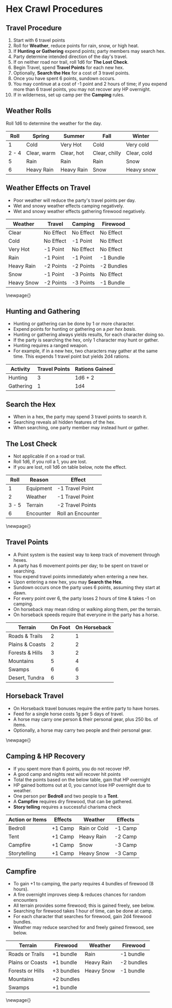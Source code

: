 # Hex Crawl Procedures

## Travel Procedure
1. Start with 6 travel points
2. Roll for **Weather**, reduce points for rain, snow, or high heat.
3. If **Hunting or Gathering** expend points; party members may search hex. 
4. Party determine intended direction of the day's travel.
5. If on neither road nor trail, roll 1d6 for **The Lost Check**.
6. Begin Travel, spend **Travel Points** for each new hex.
7. Optionally, **Search the Hex** for a cost of 3 travel points.
8. Once you have spent 6 points, sundown occurs.
9. You may continue at a cost of -1 point and 2 hours of time; if you expend more than 6 travel points, you may not recover any HP overnight.
10. If in wilderness, set up camp per the **Camping** rules.

## Weather Rolls
Roll 1d6 to determine the weather for the day.

| Roll  | Spring      | Summer      | Fall          | Winter      |
|-------|-------------|-------------|---------------|-------------|
|   1   | Cold        | Very Hot    | Cold          | Very cold   |
| 2 - 4 | Clear, warm | Clear, hot  | Clear, chilly | Clear, cold |
|   5   | Rain        | Rain        | Rain          | Snow        |
|   6   | Heavy Rain  | Heavy Rain  | Snow          | Heavy snow  |

## Weather Effects on Travel
- Poor weather will reduce the party's travel points per day.
- Wet and snowy weather effects camping negatively.
- Wet and snowy weather effects gathering firewood negatively.

| Weather       | Travel     | Camping    | Firewood  |
|---------------|------------|------------|-----------|
| Clear         | No Effect  | No Effect  | No Effect |
| Cold          | No Effect  | -1 Point   | No Effect |
| Very Hot      | -1 Point   | No Effect  | No Effect |
| Rain          | -1 Point   | -1 Point   | -1 Bundle |
| Heavy Rain    | -2 Points  | -2 Points  | -2 Bundles|
| Snow          | -1 Point   | -3 Points  | No Effect |
| Heavy Snow    | -2 Points  | -3 Points  | -1 Bundle |

\newpage{}
## Hunting and Gathering
- Hunting or gathering can be done by 1 or more character.
- Expend points for hunting or gathering on a *per hex basis*.
- Hunting or gathering always yields results, for each character doing so.
- If the party is searching the hex, only 1 character may hunt or gather.
- Hunting requires a ranged weapon.
- For example, if in a new hex, two characters may gather at the same time. This expends 1 travel point but yields 2d4 rations.

| Activity  | Travel Points | Rations Gained |
|-----------|---------------|----------------|
| Hunting   |       3       |  1d6 + 2       |
| Gathering |       1       |  1d4           |

## Search the Hex
- When in a hex, the party may spend 3 travel points to search it.
- Searching reveals all hidden features of the hex.
- When searching, one party member may instead hunt or gather.

## The Lost Check
- Not applicable if on a road or trail.
- Roll 1d6, if you roll a 1, you are lost.
- If you are lost, roll 1d6 on table below, note the effect.

| Roll  | Reason    | Effect            |
|-------|-----------|-------------------|
|   1   | Equipment | -1 Travel Point   |
|   2   | Weather   | -1 Travel Point   |
| 3 - 5 | Terrain   | -2 Travel Points  |
|   6   | Encounter | Roll an Encounter |

\newpage{}
## Travel Points
- A Point system is the easiest way to keep track of movement through hexes.
- A party has 6 movement points per day; to be spent on travel or searching.
- You expend travel points immediately when entering a new hex.
- Upon entering a new hex, you may **Search the Hex**.
- Sundown occurs once the party uses 6 points, assuming they start at dawn.
- For every point over 6, the party loses 2 hours of time & takes -1 on camping.
- On horseback may mean riding or walking along them, per the terrain.
- On horseback speeds require that everyone in the party has a horse.

| Terrain         | On Foot | On Horseback |
|-----------------|---------|--------------|
| Roads & Trails  |    2    |       1      |
| Plains & Coasts |    2    |       2      |
| Forests & Hills |    3    |       2      |
| Mountains       |    5    |       4      |
| Swamps          |    6    |       6      |
| Desert, Tundra  |    6    |       3      |

## Horseback Travel
- On Horseback travel bonuses require the entire party to have horses.
- Feed for a single horse costs 1g per 5 days of travel. 
- A horse may carry one person & their personal gear, plus 250 lbs. of items.
- Optionally, a horse may carry two people and their personal gear.

\newpage{}
## Camping & HP Recovery
- If you spent more than 6 points, you do not recover HP.
- A good camp and nights rest will recover hit points
- Total the points based on the below table, gain that HP overnight
- HP gained bottoms out at 0, you cannot lose HP overnight due to weather.
- One person per **Bedroll** and two people to a **Tent**.
- A **Campfire** requires dry firewood, that can be gathered.
- **Story telling** requires a successful charisma check

| Action or Items | Effects | Weather      | Effects |
|-----------------|---------|--------------|---------|
| Bedroll         | +1 Camp | Rain or Cold | -1 Camp |
| Tent            | +1 Camp | Heavy Rain   | -2 Camp |
| Campfire        | +1 Camp | Snow         | -3 Camp |
| Storytelling    | +1 Camp | Heavy Snow   | -3 Camp |

## Campfire 
- To gain +1 to camping, the party requires 4 bundles of firewood (8 hours).
- A fire overnight improves sleep & reduces chances for random encounters
- All terrain provides some firewood; this is gained freely, see below.
- Searching for firewood takes 1 hour of time, can be done at camp.
- For each character that searches for firewood, gain 2d4 firewood bundles. 
- Weather may reduce searched for and freely gained firewood, see below.

| Terrain          | Firewood   | Weather    | Firewood   |
|------------------|------------|------------|------------|
| Roads or Trails  | +1 bundle  | Rain       | -1 bundle  | 
| Plains or Coasts | +1 bundle  | Heavy Rain | -2 bundles |
| Forests or Hills | +3 bundles | Heavy Snow | -1 bundle  |
| Mountains        | +2 bundles |
| Swamps           | +1 bundle  |

\newpage{}
